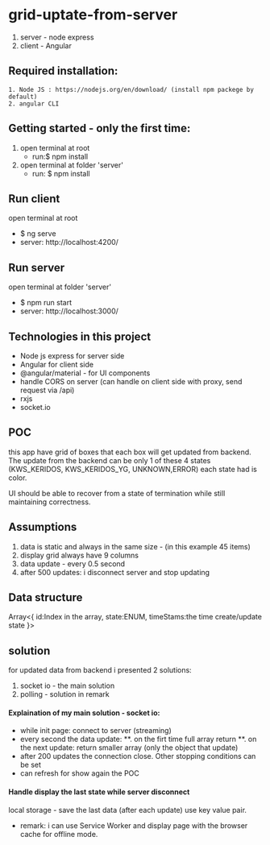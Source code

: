 # grid-uptate-from-server

1. server - node express
2. client - Angular

## Required installation:

    1. Node JS : https://nodejs.org/en/download/ (install npm packege by default)
    2. angular CLI

## Getting started - only the first time:

1. open terminal at root
   - run:$ npm install
2. open terminal at folder 'server'
   - run: $ npm install

## Run client

open terminal at root

- $ ng serve
- server: http://localhost:4200/

## Run server

open terminal at folder 'server'

- $ npm run start
- server: http://localhost:3000/

## Technologies in this project

- Node js express for server side
- Angular for client side
- @angular/material - for UI components
- handle CORS on server (can handle on client side with proxy, send request via /api)
- rxjs
- socket.io

## POC

this app have grid of boxes that each box will get updated from backend.
The update from the backend can be only 1 of these 4 states (KWS_KERIDOS,
KWS_KERIDOS_YG, UNKNOWN,ERROR) each state had is color.

UI should be able to recover from a state of termination while still maintaining
correctness.

## Assumptions

1. data is static and always in the same size - (in this example 45 items)
2. display grid always have 9 columns
3. data update - every 0.5 second
4. after 500 updates: i disconnect server and stop updating

## Data structure

Array<{
id:Index in the array,
state:ENUM,
timeStams:the time create/update state
}>

## solution

for updated data from backend i presented 2 solutions:

1. socket io - the main solution
2. polling - solution in remark

#### Explaination of my main solution - socket io:

- while init page: connect to server (streaming)
- every second the data update:
  **. on the firt time full array return
  **. on the next update: return smaller array (only the object that update)
- after 200 updates the connection close. Other stopping conditions can be set
- can refresh for show again the POC

#### Handle display the last state while server disconnect

local storage - save the last data (after each update) use key value pair.

- remark: i can use Service Worker and display page with the browser cache for offline mode.
